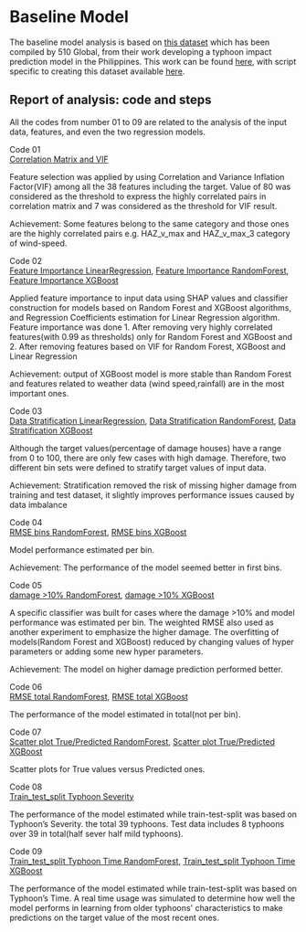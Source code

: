 # Baseline Model

The baseline model analysis is based on
[this dataset](https://drive.google.com/drive/u/2/folders/1XCfmkUuxzJayJWh11Qb09pHAfjpoUqZZ)
which has been compiled by 510 Global, from their work
developing a typhoon impact prediction model in the Philippines.
This work can be found
[here](https://github.com/rodekruis/Typhoon-Impact-based-forecasting-model),
with script specific to creating this dataset available
[here](https://github.com/rodekruis/Typhoon-Impact-based-forecasting-model/tree/master/IBF-Typhoon-model/documentation).

## Report of analysis: code and steps

All the codes from number 01 to 09 are related to the analysis of the
input data, features, and even the two regression models.

Code 01 <br />
[Correlation Matrix and VIF](01_Main_Correlation_Matrix.ipynb)

Feature selection was applied by using Correlation and Variance Inflation Factor(VIF)
among all the 38 features including the target.  Value of 80 was considered as the threshold
to express the highly correlated pairs in correlation matrix and 7 was considered as the 
threshold for VIF result.

Achievement: Some features belong to the same category and those ones are the highly correlated pairs e.g. HAZ_v_max and HAZ_v_max_3 category of wind-speed.

Code 02 <br />
[Feature Importance LinearRegression](02.1_Feature_Importance-LinearRegression.ipynb), [Feature Importance RandomForest](02.2_Feature_Importance-RandomForest.ipynb), [Feature Importance XGBoost](02.3_Feature_Importance-XGBoost.ipynb)

Applied feature importance to input data using SHAP values and classifier construction
for models based on Random Forest and XGBoost algorithms, and Regression Coefficients estimation
for Linear Regression algorithm. Feature importance was done 1. After removing very highly correlated 
features(with 0.99 as thresholds) only for Random Forest and XGBoost and 2. After removing features 
based on VIF for Random Forest, XGBoost and Linear Regression

Achievement: output of XGBoost model is more stable than Random Forest and features related to weather data (wind speed,rainfall) are in the most important ones. 

Code 03 <br />
[Data Stratification LinearRegression](03.1_Stratify_proportion_damage-LinearRegression.ipynb), [Data Stratification RandomForest](03.2_Stratify_proportion_damage-RandomForest.ipynb), [Data Stratification XGBoost](03.3_Stratify_proportion_damage-XGBoost.ipynb)

Although the target values(percentage of damage houses) have a range from 0 to 100, there are only few cases with high damage.
Therefore, two different bin sets were defined to stratify target values of input data. 

Achievement: Stratification removed the risk of missing higher damage from training and test dataset, it slightly improves performance issues
caused by data imbalance

Code 04 <br />
[RMSE bins RandomForest](04.1_RandomForest-bins.ipynb), [RMSE bins XGBoost](04.2_XGBoost-bins.ipynb)

Model performance estimated per bin.

Achievement: The performance of the model seemed better in first bins.

Code 05 <br />
[damage >10% RandomForest](05.1_RandomForest-percent-damage.ipynb), [damage >10% XGBoost](05.2_XGBoost-percent-damage.ipynb)

A specific classifier was built for cases where the damage >10% and model performance was estimated per bin.
The weighted RMSE also used as another experiment to emphasize the higher damage.
The overfitting of models(Random Forest and XGBoost) reduced by changing values of hyper parameters or adding some new hyper parameters.

Achievement: The model on higher damage prediction performed better.

Code 06 <br />
[RMSE total RandomForest](06.1_RandomForest-wholedataset.ipynb), [RMSE total XGBoost](06.2_XGBoost-wholedataset.ipynb)

The performance of the model estimated in total(not per bin). 

Code 07 <br />
[Scatter plot True/Predicted RandomForest](07.1_RandomForest-predicted-and-true.ipynb), [Scatter plot True/Predicted XGBoost](07.2_XGBoost-predicted-and-true.ipynb)

Scatter plots for True values versus Predicted ones.

Code 08 <br />
[Train_test_split Typhoon Severity](08_Typhoon_train-test-split-RandomForest-and-XGBoost-bins.ipynb)

The performance of the model estimated while train-test-split was based on Typhoon’s Severity.
the total 39 typhoons. Test data includes 8 typhoons over 39 in total(half sever half mild typhoons).

Code 09 <br />
[Train_test_split Typhoon Time RandomForest](09.1_Typhoons_by_time-RandomForest-main.ipynb), [Train_test_split Typhoon Time XGBoost](09.2_Typhoons_by_time-XGBoost-main.ipynb)

The performance of the model estimated while train-test-split was based on Typhoon’s Time.
A real time usage was simulated to determine how well the model performs in learning from 
older typhoons' characteristics to make predictions on the target value of the most recent ones.
